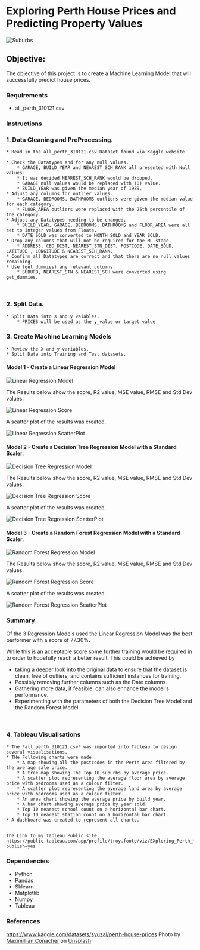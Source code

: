 # Exploring Perth House Prices and Predicting Property Values

![Suburbs](Images/suburb.jpg)

## Objective: 

The objective of this project is to create a Machine Learning Model that will successfully predict house prices.

### Requirements

* all_perth_310121.csv

### Instructions

### 1. Data Cleaning and PreProcessing.

    * Read in the all_perth_310121.csv Dataset found via Kaggle website.

    * Check the Datatypes and for any null values.
        * GARAGE, BUILD_YEAR and NEAREST_SCH_RANK all presented with Null values. 
        * It was decided NEAREST_SCH_RANK would be dropped. 
        * GARAGE null values would be replaced with (0) value.
        * BUILD_YEAR was given the median year of 1989.
    * Adjust any columns for outlier values.
        * GARAGE, BEDROOMS, BATHROOMS outliers were given the median value for each category. 
        * FLOOR_AREA outliers were replaced with the 25th percentile of the category.
    * Adjust any Datatypes needing to be changed.
        * BUILD_YEAR, GARAGE, BEDROOMS, BATHROOMS and FLOOR_AREA were all set to integer values from Floats. 
        * DATE_SOLD was converted to MONTH_SOLD and YEAR_SOLD.
    * Drop any columns that will not be required for the ML stage.
        * ADDRESS, CBD_DIST, NEAREST_STN_DIST, POSTCODE, DATE_SOLD, LATITUDE , LONGITUDE & NEAREST_SCH_RANK.
    * Confirm all Datatypes are correct and that there are no null values remaining.
    * Use (get_dummies) any relevant columns.
        * SUBURB, NEAREST_STN & NEAREST_SCH were converted using get_dummies.
<br>    

### 2. Split Data.

    * Split Data into X and y vaiables.
        * PRICES will be used as the y_value or target value

### 3. Create Machine Learning Models
    * Review the X and y variables.
    * Split Data into Training and Test datasets.


#### Model 1 - Create a Linear Regression Model 

![Linear Regression Model](Images/Linear_Model.png)

The Results below show the score, R2 value, MSE value, RMSE and Std Dev values.

![Linear Regression Score](Images/Linear_Score.png)

A scatter plot of the results was created.

![Linear Regression ScatterPlot](Images/LR_ScatterPlot.png)
    
#### Model 2 - Create a Decision Tree Regression Model with a Standard Scaler.

![Decision Tree Regression Model](Images/Decision_Tree_Model.png)
    
The Results below show the score, R2 value, MSE value, RMSE and Std Dev values.

![Decision Tree Regression Score](Images/Decision_Tree_Score.png)

A scatter plot of the results was created.

![Decision Tree Regression ScatterPlot](Images/DT_ScatterPlot.png)
    
    
#### Model 3 - Create a Random Forest Regression Model with a Standard Scaler.

![Random Forest Regression Model](Images/Random_Forest_Model.png)
    
The Results below show the score, R2 value, MSE value, RMSE and Std Dev values.

![Random Forest Regression Score](Images/Random_Forest_Score.png)

A scatter plot of the results was created.

![Random Forest Regression ScatterPlot](Images/RF_ScatterPlot.png)

### Summary 

Of the 3 Regression Models used the Linear Regression Model was the best performer with a score of 77.30%.<br>

While this is an acceptable score some further training would be required in to order to hopefully reach a better result. This could be achieved by 

* taking a deeper look into the original data to ensure that the dataset is clean, free of outliers, and contains sufficient instances for training. 
* Possibly removing further columns such as the Date columns. 
* Gathering more data, if feasible, can also enhance the model's performance.
* Experimenting with the parameters of both the Decision Tree Model and the Random Forest Model.
<br>

### 4. Tableau Visualisations

    * The *all_perth_310121.csv* was imported into Tableau to design several visualisations. 
    * THe Following charts were made
        * A map showing all the postcodes in the Perth Area filtered by the average sale price.
        * A tree map showing The Top 10 suburbs by average price.
        * A scatter plot representing the average floor area by average price with bedrooms used as a colour filter.
        * A scatter plot representing the average land area by average price with bedrooms used as a colour filter.
        * An area chart showing the average price by build year.
        * A bar chart showing average price by year sold.
        * Top 10 nearest school count on a horizontal bar chart.
        * Top 10 nearest station count on a horizontal bar chart.  
    * A dashboard was created to represent all charts.


    The Link to my Tableau Public site.
    https://public.tableau.com/app/profile/troy.foote/viz/EXploring_Perth_House_Prices/Dashboard1?publish=yes

### Dependencies

* Python
* Pandas
* Sklearn
* Matplotlib
* Numpy
* Tableau

### References

https://www.kaggle.com/datasets/syuzai/perth-house-prices
Photo by <a href="https://unsplash.com/@maxconacher?utm_source=unsplash&utm_medium=referral&utm_content=creditCopyText">Maximillian Conacher</a> on <a href="https://unsplash.com/images/things/house?utm_source=unsplash&utm_medium=referral&utm_content=creditCopyText">Unsplash</a>
  